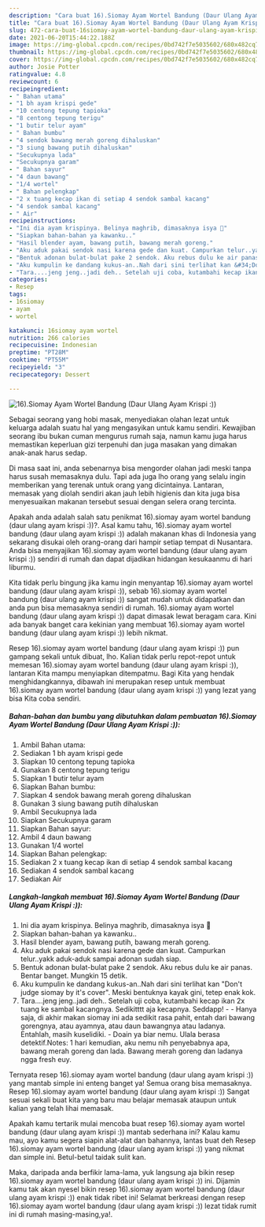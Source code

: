 ```yaml
---
description: "Cara buat 16).Siomay Ayam Wortel Bandung (Daur Ulang Ayam Krispi :)) yang nikmat dan Mudah Dibuat"
title: "Cara buat 16).Siomay Ayam Wortel Bandung (Daur Ulang Ayam Krispi :)) yang nikmat dan Mudah Dibuat"
slug: 472-cara-buat-16siomay-ayam-wortel-bandung-daur-ulang-ayam-krispi-yang-nikmat-dan-mudah-dibuat
date: 2021-06-20T15:44:22.188Z
image: https://img-global.cpcdn.com/recipes/0bd742f7e5035602/680x482cq70/16siomay-ayam-wortel-bandung-daur-ulang-ayam-krispi-foto-resep-utama.jpg
thumbnail: https://img-global.cpcdn.com/recipes/0bd742f7e5035602/680x482cq70/16siomay-ayam-wortel-bandung-daur-ulang-ayam-krispi-foto-resep-utama.jpg
cover: https://img-global.cpcdn.com/recipes/0bd742f7e5035602/680x482cq70/16siomay-ayam-wortel-bandung-daur-ulang-ayam-krispi-foto-resep-utama.jpg
author: Josie Potter
ratingvalue: 4.8
reviewcount: 6
recipeingredient:
- " Bahan utama"
- "1 bh ayam krispi gede"
- "10 centong tepung tapioka"
- "8 centong tepung terigu"
- "1 butir telur ayam"
- " Bahan bumbu"
- "4 sendok bawang merah goreng dihaluskan"
- "3 siung bawang putih dihaluskan"
- "Secukupnya lada"
- "Secukupnya garam"
- " Bahan sayur"
- "4 daun bawang"
- "1/4 wortel"
- " Bahan pelengkap"
- "2 x tuang kecap ikan di setiap 4 sendok sambal kacang"
- "4 sendok sambal kacang"
- " Air"
recipeinstructions:
- "Ini dia ayam krispinya. Belinya maghrib, dimasaknya isya 😬"
- "Siapkan bahan-bahan ya kawanku.."
- "Hasil blender ayam, bawang putih, bawang merah goreng."
- "Aku aduk pakai sendok nasi karena gede dan kuat. Campurkan telur..yakk aduk-aduk sampai adonan sudah siap."
- "Bentuk adonan bulat-bulat pake 2 sendok. Aku rebus dulu ke air panas. Bentar banget. Mungkin 15 detik."
- "Aku kumpulin ke dandang kukus-an..Nah dari sini terlihat kan &#34;Don&#39;t judge siomay by it&#39;s cover&#34;. Meski bentuknya kayak gini, tetep enak kok."
- "Tara....jeng jeng..jadi deh.. Setelah uji coba, kutambahi kecap ikan 2x tuang ke sambal kacangnya. Sedikitttt aja kecapnya. Seddapp!  Hanya saja, di akhir makan siomay ini ada sedikit rasa pahit, entah dari bawang gorengnya, atau ayamnya, atau daun bawangnya atau ladanya. Entahlah, masih kuselidiki.  Doain ya biar nemu. Ulala berasa detektif.Notes: 1 hari kemudian, aku nemu nih penyebabnya apa, bawang merah goreng dan lada. Bawang merah goreng dan ladanya ngga fresh euy."
categories:
- Resep
tags:
- 16siomay
- ayam
- wortel

katakunci: 16siomay ayam wortel 
nutrition: 266 calories
recipecuisine: Indonesian
preptime: "PT28M"
cooktime: "PT55M"
recipeyield: "3"
recipecategory: Dessert

---
```



![16).Siomay Ayam Wortel Bandung (Daur Ulang Ayam Krispi :))](https://img-global.cpcdn.com/recipes/0bd742f7e5035602/680x482cq70/16siomay-ayam-wortel-bandung-daur-ulang-ayam-krispi-foto-resep-utama.jpg)

Sebagai seorang yang hobi masak, menyediakan olahan lezat untuk keluarga adalah suatu hal yang mengasyikan untuk kamu sendiri. Kewajiban seorang ibu bukan cuman mengurus rumah saja, namun kamu juga harus memastikan keperluan gizi terpenuhi dan juga masakan yang dimakan anak-anak harus sedap.

Di masa  saat ini, anda sebenarnya bisa mengorder olahan jadi meski tanpa harus susah memasaknya dulu. Tapi ada juga lho orang yang selalu ingin memberikan yang terenak untuk orang yang dicintainya. Lantaran, memasak yang diolah sendiri akan jauh lebih higienis dan kita juga bisa menyesuaikan makanan tersebut sesuai dengan selera orang tercinta. 



Apakah anda adalah salah satu penikmat 16).siomay ayam wortel bandung (daur ulang ayam krispi :))?. Asal kamu tahu, 16).siomay ayam wortel bandung (daur ulang ayam krispi :)) adalah makanan khas di Indonesia yang sekarang disukai oleh orang-orang dari hampir setiap tempat di Nusantara. Anda bisa menyajikan 16).siomay ayam wortel bandung (daur ulang ayam krispi :)) sendiri di rumah dan dapat dijadikan hidangan kesukaanmu di hari liburmu.

Kita tidak perlu bingung jika kamu ingin menyantap 16).siomay ayam wortel bandung (daur ulang ayam krispi :)), sebab 16).siomay ayam wortel bandung (daur ulang ayam krispi :)) sangat mudah untuk didapatkan dan anda pun bisa memasaknya sendiri di rumah. 16).siomay ayam wortel bandung (daur ulang ayam krispi :)) dapat dimasak lewat beragam cara. Kini ada banyak banget cara kekinian yang membuat 16).siomay ayam wortel bandung (daur ulang ayam krispi :)) lebih nikmat.

Resep 16).siomay ayam wortel bandung (daur ulang ayam krispi :)) pun gampang sekali untuk dibuat, lho. Kalian tidak perlu repot-repot untuk memesan 16).siomay ayam wortel bandung (daur ulang ayam krispi :)), lantaran Kita mampu menyiapkan ditempatmu. Bagi Kita yang hendak menghidangkannya, dibawah ini merupakan resep untuk membuat 16).siomay ayam wortel bandung (daur ulang ayam krispi :)) yang lezat yang bisa Kita coba sendiri.

<!--inarticleads1-->

##### Bahan-bahan dan bumbu yang dibutuhkan dalam pembuatan 16).Siomay Ayam Wortel Bandung (Daur Ulang Ayam Krispi :)):

1. Ambil  Bahan utama:
1. Sediakan 1 bh ayam krispi gede
1. Siapkan 10 centong tepung tapioka
1. Gunakan 8 centong tepung terigu
1. Siapkan 1 butir telur ayam
1. Siapkan  Bahan bumbu:
1. Siapkan 4 sendok bawang merah goreng dihaluskan
1. Gunakan 3 siung bawang putih dihaluskan
1. Ambil Secukupnya lada
1. Siapkan Secukupnya garam
1. Siapkan  Bahan sayur:
1. Ambil 4 daun bawang
1. Gunakan 1/4 wortel
1. Siapkan  Bahan pelengkap:
1. Sediakan 2 x tuang kecap ikan di setiap 4 sendok sambal kacang
1. Sediakan 4 sendok sambal kacang
1. Sediakan  Air




<!--inarticleads2-->

##### Langkah-langkah membuat 16).Siomay Ayam Wortel Bandung (Daur Ulang Ayam Krispi :)):

1. Ini dia ayam krispinya. Belinya maghrib, dimasaknya isya 😬
1. Siapkan bahan-bahan ya kawanku..
1. Hasil blender ayam, bawang putih, bawang merah goreng.
1. Aku aduk pakai sendok nasi karena gede dan kuat. Campurkan telur..yakk aduk-aduk sampai adonan sudah siap.
1. Bentuk adonan bulat-bulat pake 2 sendok. Aku rebus dulu ke air panas. Bentar banget. Mungkin 15 detik.
1. Aku kumpulin ke dandang kukus-an..Nah dari sini terlihat kan &#34;Don&#39;t judge siomay by it&#39;s cover&#34;. Meski bentuknya kayak gini, tetep enak kok.
1. Tara....jeng jeng..jadi deh.. Setelah uji coba, kutambahi kecap ikan 2x tuang ke sambal kacangnya. Sedikitttt aja kecapnya. Seddapp! -  - Hanya saja, di akhir makan siomay ini ada sedikit rasa pahit, entah dari bawang gorengnya, atau ayamnya, atau daun bawangnya atau ladanya. Entahlah, masih kuselidiki.  - Doain ya biar nemu. Ulala berasa detektif.Notes: 1 hari kemudian, aku nemu nih penyebabnya apa, bawang merah goreng dan lada. Bawang merah goreng dan ladanya ngga fresh euy.




Ternyata resep 16).siomay ayam wortel bandung (daur ulang ayam krispi :)) yang mantab simple ini enteng banget ya! Semua orang bisa memasaknya. Resep 16).siomay ayam wortel bandung (daur ulang ayam krispi :)) Sangat sesuai sekali buat kita yang baru mau belajar memasak ataupun untuk kalian yang telah lihai memasak.

Apakah kamu tertarik mulai mencoba buat resep 16).siomay ayam wortel bandung (daur ulang ayam krispi :)) mantab sederhana ini? Kalau kamu mau, ayo kamu segera siapin alat-alat dan bahannya, lantas buat deh Resep 16).siomay ayam wortel bandung (daur ulang ayam krispi :)) yang nikmat dan simple ini. Betul-betul taidak sulit kan. 

Maka, daripada anda berfikir lama-lama, yuk langsung aja bikin resep 16).siomay ayam wortel bandung (daur ulang ayam krispi :)) ini. Dijamin kamu tak akan nyesel bikin resep 16).siomay ayam wortel bandung (daur ulang ayam krispi :)) enak tidak ribet ini! Selamat berkreasi dengan resep 16).siomay ayam wortel bandung (daur ulang ayam krispi :)) lezat tidak rumit ini di rumah masing-masing,ya!.

